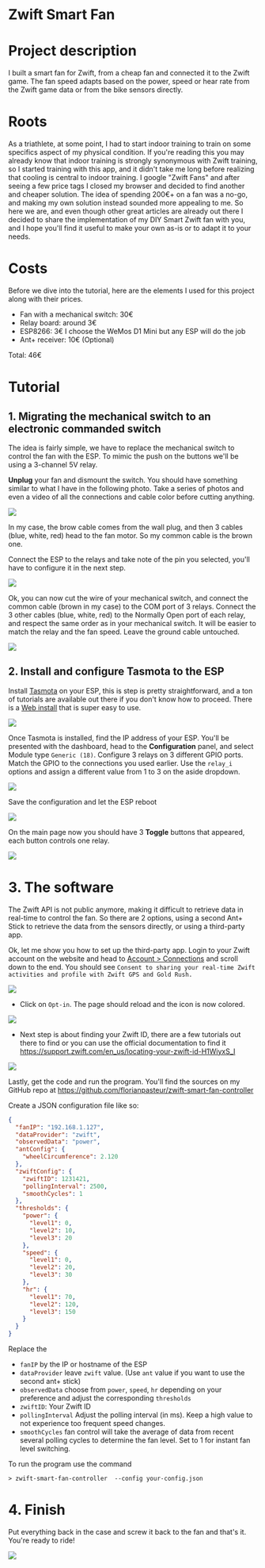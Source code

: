 # Zwift Smart Fan


# Project description

I built a smart fan for Zwift, from a cheap fan and connected it to the Zwift game. The fan speed adapts based on the power, speed or hear rate from the Zwift game data or from the bike sensors directly. 

# Roots

As a triathlete, at some point, I had to start indoor training to train on some specifics aspect of my physical condition. If you're reading this you may already know that indoor training is strongly synonymous with Zwift training, so I started training with this app, and it didn't take me long before realizing that cooling is central to indoor training. I google "Zwift Fans" and after seeing a few price tags I closed my browser and decided to find another and cheaper solution. The idea of spending 200€+ on a fan was a no-go, and making my own solution instead sounded more appealing to me. So here we are, and even though other great articles are already out there I decided to share the implementation of my DIY Smart Zwift fan with you, and I hope you'll find it useful to make your own as-is or to adapt it to your needs.

# Costs

Before we dive into the tutorial, here are the elements I used for this project along with their prices.

- Fan with a mechanical switch: 30€
- Relay board: around 3€
- ESP8266: 3€ I choose the WeMos D1 Mini but any ESP will do the job
- Ant+ receiver: 10€ (Optional)

Total: 46€

# Tutorial

## 1. Migrating the mechanical switch to an electronic commanded switch

The idea is fairly simple, we have to replace the mechanical switch to control the fan with the ESP. To mimic the push on the buttons we'll be using a 3-channel 5V relay.

**Unplug** your fan and dismount the switch. You should have something similar to what I have in the following photo. Take a series of photos and even a video of all the connections and cable color before cutting anything.

![](doc/p-fan-cables.jpg)

In my case, the brow cable comes from the wall plug, and then 3 cables (blue, white, red) head to the fan motor. So my common cable is the brown one.

Connect the ESP to the relays and take note of the pin you selected, you'll have to configure it in the next step.

![](doc/p-fan-esp.jpg)

Ok, you can now cut the wire of your mechanical switch, and connect the common cable (brown in my case) to the COM port of 3 relays. Connect the 3 other cables (blue, white, red) to the Normally Open port of each relay, and respect the same order as in your mechanical switch. It will be easier to match the relay and the fan speed. Leave the ground cable untouched.

![](doc/p-fan-connect-relay.jpg)

## 2. Install and configure Tasmota to the ESP

Install [Tasmota](https://tasmota.github.io/docs/) on your ESP, this is step is pretty straightforward, and a ton of tutorials are available out there if you don't know how to proceed. There is a [Web install](https://tasmota.github.io/install/) that is super easy to use.

![](doc/s-tasmota-web-installer.png)

Once Tasmota is installed, find the IP address of your ESP. You'll be presented with the dashboard, head to the **Configuration** panel, and select Module type `Generic (18)`.
Configure 3 relays on 3 different GPIO ports. Match the GPIO to the connections you used earlier. Use the `relay_i` options and assign a different value from 1 to 3 on the aside dropdown.

![](doc/s-tasmota-configuration.png)

Save the configuration and let the ESP reboot

![](doc/s-tasmota-configuration-saved.png)

On the main page now you should have 3 **Toggle** buttons that appeared, each button controls one relay.

![](doc/s-tasmota-dashboard.png)



# 3. The software

The Zwift API is not public anymore, making it difficult to retrieve data in real-time to control the fan. So there are 2 options, using a second Ant+ Stick to retrieve the data from the sensors directly, or using a third-party app.

Ok, let me show you how to set up the third-party app. Login to your Zwift account on the website and head to [Account > Connections](https://www.zwift.com/eu/settings/connections) and scroll down to the end. You should see `Consent to sharing your real-time Zwift activities and profile with Zwift GPS and Gold Rush.`

![](doc/s-zwift-connections.png)

- Click on `Opt-in`. The page should reload and the icon is now colored.

![](doc/s-zwift-connections-enable.png)

- Next step is about finding your Zwift ID, there are a few tutorials out there to find or you can use the official documentation to find it https://support.zwift.com/en_us/locating-your-zwift-id-H1WiyxS_I

![](doc/s-zwift-get-zwift-id.png)

Lastly, get the code and run the program. You'll find the sources on my GitHub repo at https://github.com/florianpasteur/zwift-smart-fan-controller

Create a JSON configuration file like so:

```json
{
  "fanIP": "192.168.1.127",
  "dataProvider": "zwift",
  "observedData": "power",
  "antConfig": {
    "wheelCircumference": 2.120
  },
  "zwiftConfig": {
    "zwiftID": 1231421,
    "pollingInterval": 2500, 
    "smoothCycles": 1
  },
  "thresholds": {
    "power": {
      "level1": 0,
      "level2": 10,
      "level3": 20
    },
    "speed": {
      "level1": 0,
      "level2": 20,
      "level3": 30
    },
    "hr": {
      "level1": 70,
      "level2": 120,
      "level3": 150
    }
  }
}
```

Replace the
- `fanIP` by the IP or hostname of the ESP
- `dataProvider` leave `zwift` value. (Use `ant` value if you want to use the second ant+ stick)
- `observedData` choose from `power`, `speed`, `hr` depending on your preference and adjust the corresponding `thresholds`
- `zwiftID`: Your Zwift ID
- `pollingInterval` Adjust the polling interval (in ms). Keep a high value to not experience too frequent speed changes.
- `smoothCycles` fan control will take the average of data from recent several polling cycles to determine the fan level. Set to 1 for instant fan level switching.

To run the program use the command

```
> zwift-smart-fan-controller  --config your-config.json
```

# 4. Finish

Put everything back in the case and screw it back to the fan and that's it. You're ready to ride!

![](doc/p-fan-finished.jpg)
